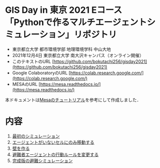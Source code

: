 # GIS Day in 東京 2021 Eコース「Pythonで作るマルチエージェントシミュレーション」リポジトリ

* 東京都立大学 都市環境学部 地理環境学科 中山大地
* 2021年12月4日 東京都立大学 南大沢キャンパス（オンライン開催）
* このテキストのURL [https://github.com/bokutachi256/gisday2021](https://github.com/bokutachi256/gisday2021)
* Google ColaboratoryのURL [https://colab.research.google.com/](https://colab.research.google.com/)
* MESAのURL [https://mesa.readthedocs.io/](https://mesa.readthedocs.io/)

本ドキュメントは[Mesaのチュートリアル](https://mesa.readthedocs.io/en/latest/tutorials/intro_tutorial.html)を参考にして作成しました．

# 内容
1. [最初のシミュレーション](https://github.com/bokutachi256/gisday2021/blob/main/1.%20%E6%9C%80%E5%88%9D%E3%81%AE%E3%82%B7%E3%83%9F%E3%83%A5%E3%83%AC%E3%83%BC%E3%82%B7%E3%83%A7%E3%83%B3%5BGISDAY2021%5D.ipynb)
2. [エージェントがいないセルにのみ移動する](https://github.com/bokutachi256/gisday2021/blob/main/2.%20%E3%82%A8%E3%83%BC%E3%82%B8%E3%82%A7%E3%83%B3%E3%83%88%E3%81%8C%E3%81%84%E3%81%AA%E3%81%84%E3%82%BB%E3%83%AB%E3%81%AB%E3%81%AE%E3%81%BF%E7%A7%BB%E5%8B%95%E3%81%99%E3%82%8B%5BGISDAY2021%5D.ipynb)
3. [壁を作る](https://github.com/bokutachi256/gisday2021/blob/main/3.%20%E5%A3%81%E3%82%92%E4%BD%9C%E3%82%8B%5BGISDAY2021%5D.ipynb)
4. [避難者エージェントの行動ルールを変更する](https://github.com/bokutachi256/gisday2021/blob/main/4.%20%E9%81%BF%E9%9B%A3%E8%80%85%E3%82%A8%E3%83%BC%E3%82%B8%E3%82%A7%E3%83%B3%E3%83%88%E3%81%AE%E8%A1%8C%E5%8B%95%E3%83%AB%E3%83%BC%E3%83%AB%E3%82%92%E5%A4%89%E6%9B%B4%E3%81%99%E3%82%8B%5BGISDAY2021%5D.ipynb)
5. [完成版の避難シミュレーション](https://github.com/bokutachi256/gisday2021/blob/main/5.%20%E5%AE%8C%E6%88%90%E7%89%88%E3%81%AE%E9%81%BF%E9%9B%A3%E3%82%B7%E3%83%9F%E3%83%A5%E3%83%AC%E3%83%BC%E3%82%B7%E3%83%A7%E3%83%B3%5BGISDAY2021%5D.ipynb)
